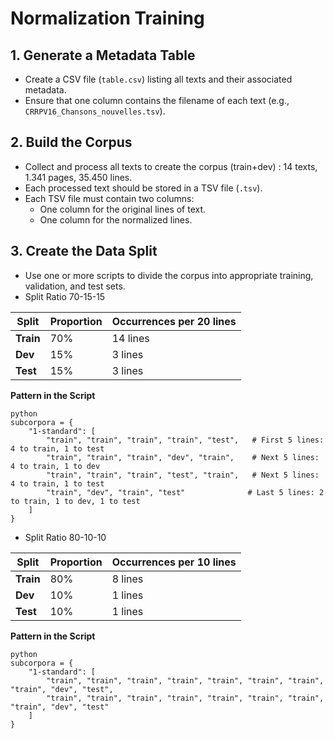 # Normalization Training

## 1. Generate a Metadata Table
- Create a CSV file (`table.csv`) listing all texts and their associated metadata.
- Ensure that one column contains the filename of each text (e.g., `CRRPV16_Chansons_nouvelles.tsv`).

## 2. Build the Corpus
- Collect and process all texts to create the corpus (train+dev) : 14 texts, 1.341 pages, 35.450 lines.
- Each processed text should be stored in a TSV file (`.tsv`).
- Each TSV file must contain two columns:
  - One column for the original lines of text.
  - One column for the normalized lines.

## 3. Create the Data Split
- Use one or more scripts to divide the corpus into appropriate training, validation, and test sets.
- Split Ratio 70-15-15

| **Split** | **Proportion** | **Occurrences per 20 lines** |
|-----------|--------------|--------------------------|
| **Train** | 70%          | 14 lines                |
| **Dev**   | 15%          | 3 lines                 |
| **Test**  | 15%          | 3 lines                 |

**Pattern in the Script**
```
python
subcorpora = {
    "1-standard": [
        "train", "train", "train", "train", "test",   # First 5 lines: 4 to train, 1 to test
        "train", "train", "train", "dev", "train",    # Next 5 lines: 4 to train, 1 to dev
        "train", "train", "train", "test", "train",   # Next 5 lines: 4 to train, 1 to test
        "train", "dev", "train", "test"              # Last 5 lines: 2 to train, 1 to dev, 1 to test
    ]
}
```

- Split Ratio 80-10-10

| **Split** | **Proportion** | **Occurrences per 10 lines** |
|-----------|--------------|--------------------------|
| **Train** | 80%          | 8 lines                |
| **Dev**   | 10%          | 1 lines                 |
| **Test**  | 10%          | 1 lines                 |

**Pattern in the Script**
```
python
subcorpora = {
    "1-standard": [
        "train", "train", "train", "train", "train", "train", "train", "train", "dev", "test",
        "train", "train", "train", "train", "train", "train", "train", "train", "dev", "test"
    ]
}
```
